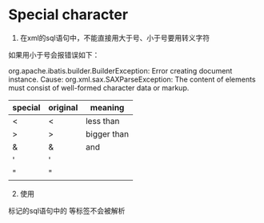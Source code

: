 # Special character

1. 在xml的sql语句中，不能直接用大于号、小于号要用转义字符

如果用小于号会报错误如下：

org.apache.ibatis.builder.BuilderException: Error creating document instance.  Cause: org.xml.sax.SAXParseException: The content of elements must consist of well-formed character data or markup.

| special | original | meaning |
| ------- | -------- | ------- |
| &lt; | < | less than |
| &gt; | > | bigger than |
| &amp; | & | and |
| &apos; | ' |  |
| &quot; | " |  ||

2. 使用

<![CDATA[ ]]>标记的sql语句中的<where> <if>等标签不会被解析
